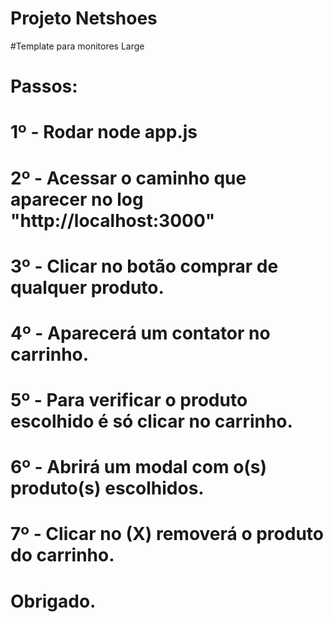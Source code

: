 # Projeto Netshoes

#Template para monitores Large

# Passos:

# 1º - Rodar node app.js
# 2º - Acessar o caminho que aparecer no log "http://localhost:3000"
# 3º - Clicar no botão comprar de qualquer produto.
# 4º - Aparecerá um contator no carrinho.
# 5º - Para verificar o produto escolhido é só clicar no carrinho.
# 6º - Abrirá um modal com o(s) produto(s) escolhidos.
# 7º - Clicar no (X) removerá o produto do carrinho.

# Obrigado.
